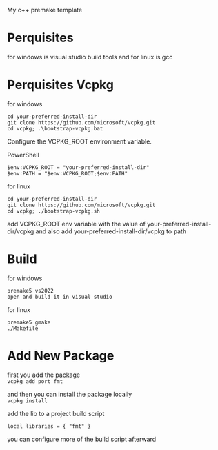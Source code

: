 My c++ premake template


# Perquisites
for windows is visual studio build tools and for linux is gcc<br>

# Perquisites Vcpkg
for windows
```
cd your-preferred-install-dir
git clone https://github.com/microsoft/vcpkg.git
cd vcpkg; .\bootstrap-vcpkg.bat
```

Configure the VCPKG_ROOT environment variable.<br>

PowerShell<br>
```
$env:VCPKG_ROOT = "your-preferred-install-dir"
$env:PATH = "$env:VCPKG_ROOT;$env:PATH"
```

for linux<br>
```
cd your-preferred-install-dir
git clone https://github.com/microsoft/vcpkg.git
cd vcpkg; ./bootstrap-vcpkg.sh
```

add VCPKG_ROOT env variable with the value of your-preferred-install-dir/vcpkg and also add your-preferred-install-dir/vcpkg to path<br>

# Build
for windows<br>
```
premake5 vs2022
open and build it in visual studio
```
for linux
```
premake5 gmake
./Makefile
```

# Add New Package
first you add the package<br>
`vcpkg add port fmt`

and then you can install the package locally<br>
`vcpkg install`

add the lib to a project build script<br>
```
local libraries = { "fmt" }
```

you can configure more of the build script afterward<br>
